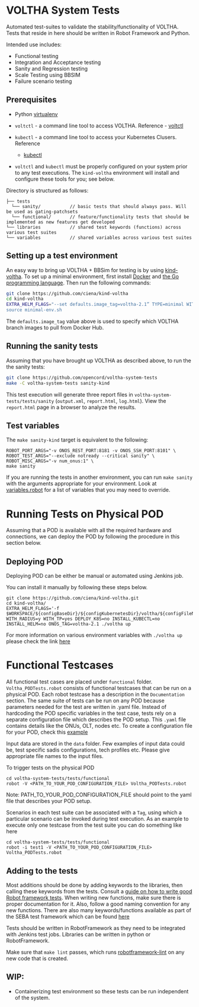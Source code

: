 # VOLTHA System Tests

Automated test-suites to validate the stability/functionality of VOLTHA. Tests
that reside in here should be written in Robot Framework and Python.

Intended use includes:

* Functional testing
* Integration and Acceptance testing
* Sanity and Regression testing
* Scale Testing using BBSIM
* Failure scenario testing

## Prerequisites

* Python [virtualenv](https://virtualenv.pypa.io/en/latest/)

* `voltctl` - a command line tool to access VOLTHA. Reference -
  [voltctl](https://github.com/opencord/voltctl)

* `kubectl` - a command line tool to access your Kubernetes Clusers. Reference
  - [kubectl](https://kubernetes.io/docs/reference/kubectl/kubectl/)

* `voltctl` and `kubectl` must be properly configured on your system
  prior to any test executions.  The `kind-voltha` environment will install
  and configure these tools for you; see below.

Directory is structured as follows:

```
├── tests
  └── sanity/           // basic tests that should always pass. Will be used as gating-patchsets
  └── functional/       // feature/functionality tests that should be implemented as new features get developed
└── libraries           // shared test keywords (functions) across various test suites
└── variables           // shared variables across various test suites
```

## Setting up a test environment

An easy way to bring up VOLTHA + BBSim for testing is by using
[kind-voltha](https://github.com/ciena/kind-voltha).  To set
up a minimal environment, first install [Docker](https://docs.docker.com/install/)
and [the Go programming language](https://golang.org/doc/install).
Then run the following commands:

```bash
git clone https://github.com/ciena/kind-voltha
cd kind-voltha
EXTRA_HELM_FLAGS="--set defaults.image_tag=voltha-2.1” TYPE=minimal WITH_RADIUS=y WITH_BBSIM=y INSTALL_ONOS_APPS=y CONFIG_SADIS=y ./voltha up
source minimal-env.sh
```

The `defaults.image_tag` value above is used to specify which VOLTHA
branch images to pull from Docker Hub.

## Running the sanity tests

Assuming that you have brought up VOLTHA as described above,
to run the the sanity tests:

```bash
git clone https://github.com/opencord/voltha-system-tests
make -C voltha-system-tests sanity-kind
```

This test execution will generate three report files in
`voltha-system-tests/tests/sanity` (`output.xml`,
`report.html`, `log.html`). View the `report.html` page in a browser
to analyze the results.

## Test variables

The `make sanity-kind` target is equivalent to the following:
```
ROBOT_PORT_ARGS="-v ONOS_REST_PORT:8181 -v ONOS_SSH_PORT:8101" \
ROBOT_TEST_ARGS="--exclude notready --critical sanity" \
ROBOT_MISC_ARGS="-v num_onus:1" \
make sanity
```
If you are running the tests in another environment, you can run `make sanity`
with the arguments appropriate for your environment.  Look at
[variables.robot](variables/variables.robot) for a list of variables that
you may need to override.

# Running Tests on Physical POD

Assuming that a POD is available with all the required hardware and connections, we can
deploy the POD by following the procedure in this section below.

## Deploying POD

Deploying POD can be either be manual or automated using Jenkins job.

You can install it manually by following these steps below.

```
git clone https://github.com/ciena/kind-voltha.git
cd kind-voltha/
EXTRA_HELM_FLAGS='-f $WORKSPACE/${configBaseDir}/${configKubernetesDir}/voltha/${configFileName}.yml' WITH_RADIUS=y WITH_TP=yes DEPLOY_K8S=no INSTALL_KUBECTL=no INSTALL_HELM=no ONOS_TAG=voltha-2.1 ./voltha up
```
For more information on various environment variables with `./voltha up` please
check the link [here](https://github.com/ciena/kind-voltha/blob/master/README.md)

# Functional Testcases

All functional test cases are placed under `functional` folder.
`Voltha_PODTests.robot` consists of functional testcases that can be run on a physical POD.
Each robot testcase has a description in the `Documentation` section.
The same suite of tests can be run on any POD because parameters needed
for the test are written in .yaml file. Instead of hardcoding the POD specific
variables in the test case, tests rely on a separate configuration file which
describes the POD setup. This `.yaml` file contains details like the ONUs, OLT, nodes etc.
To create a configuration file for your POD, check this
[example](https://github.com/opencord/pod-configs/blob/master/deployment-configs/flex-ocp-cord.yaml)

Input data are stored in the `data` folder. Few examples of input data could be, test specific sadis configurations,
tech profiles etc. Please give appropriate file names to the input files.

To trigger tests on the physical POD
```
cd voltha-system-tests/tests/functional
robot -V <PATH_TO_YOUR_POD_CONFIGURATION_FILE> Voltha_PODTests.robot
```
Note: PATH_TO_YOUR_POD_CONFIGURATION_FILE should point to the yaml file that describes your POD setup.

Scenarios in each test suite can be associated with a `Tag`, using which a particular scenario can be
invoked during test execution.
As an example to execute only one testcase from the test suite you can do something like here
```
cd voltha-system-tests/tests/functional
robot -i test1 -V <PATH_TO_YOUR_POD_CONFIGURATION_FILE> Voltha_PODTests.robot
```
## Adding to the tests

Most additions should be done by adding keywords to the libraries, then
calling these keywords from the tests.  Consult a
[guide on how to write good Robot framework tests](https://github.com/robotframework/HowToWriteGoodTestCases/blob/master/HowToWriteGoodTestCases.rst).
When writing new functions, make sure there is proper documentation for it.  Also, follow a
good naming convention for any new functions.
There are also many keywords/functions available as part of the SEBA test framework which
can be found [here](https://github.com/opencord/cord-tester/tree/master/src/test/cord-api/Framework)

Tests should be written in RobotFramework as they need to be integrated with Jenkins test jobs.
Libraries can be written in python or RobotFramework.

Make sure that `make lint` passes, which runs
[robotframework-lint](https://github.com/boakley/robotframework-lint) on any
new code that is created.

## WIP:

*  Containerizing test environment so these tests can be run independent of the system.

